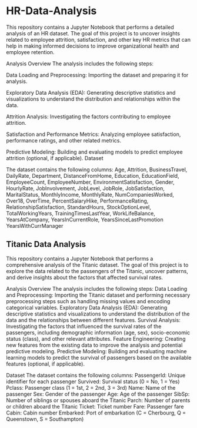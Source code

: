 # HR-Data-Analysis

This repository contains a Jupyter Notebook that performs a detailed analysis of an HR dataset. The goal of this project is to uncover insights related to employee attrition, satisfaction, and other key HR metrics that can help in making informed decisions to improve organizational health and employee retention.

Analysis Overview
The analysis includes the following steps:

Data Loading and Preprocessing: Importing the dataset and preparing it for analysis.

Exploratory Data Analysis (EDA): Generating descriptive statistics and visualizations to understand the distribution and relationships within the data.

Attrition Analysis: Investigating the factors contributing to employee attrition.

Satisfaction and Performance Metrics: Analyzing employee satisfaction, performance ratings, and other related metrics.

Predictive Modeling: Building and evaluating models to predict employee attrition (optional, if applicable).
Dataset



The dataset contains the following columns:
Age,
Attrition,
BusinessTravel,
DailyRate,
Department,
DistanceFromHome,
Education,
EducationField,
EmployeeCount,
EmployeeNumber,
EnvironmentSatisfaction,
Gender,
HourlyRate,
JobInvolvement,
JobLevel,
JobRole,
JobSatisfaction,
MaritalStatus,
MonthlyIncome,
MonthlyRate,
NumCompaniesWorked,
Over18,
OverTime,
PercentSalaryHike,
PerformanceRating,
RelationshipSatisfaction,
StandardHours,
StockOptionLevel,
TotalWorkingYears,
TrainingTimesLastYear,
WorkLifeBalance,
YearsAtCompany,
YearsInCurrentRole,
YearsSinceLastPromotion
YearsWithCurrManager



## Titanic Data Analysis
This repository contains a Jupyter Notebook that performs a comprehensive analysis of the Titanic dataset. The goal of this project is to explore the data related to the passengers of the Titanic, uncover patterns, and derive insights about the factors that affected survival rates.

Analysis Overview
The analysis includes the following steps:
Data Loading and Preprocessing: Importing the Titanic dataset and performing necessary preprocessing steps such as handling missing values and encoding categorical variables.
Exploratory Data Analysis (EDA): Generating descriptive statistics and visualizations to understand the distribution of the data and the relationships between different features.
Survival Analysis: Investigating the factors that influenced the survival rates of the passengers, including demographic information (age, sex), socio-economic status (class), and other relevant attributes.
Feature Engineering: Creating new features from the existing data to improve the analysis and potential predictive modeling.
Predictive Modeling: Building and evaluating machine learning models to predict the survival of passengers based on the available features (optional, if applicable).


Dataset
The dataset contains the following columns:
PassengerId: Unique identifier for each passenger
Survived: Survival status (0 = No, 1 = Yes)
Pclass: Passenger class (1 = 1st, 2 = 2nd, 3 = 3rd)
Name: Name of the passenger
Sex: Gender of the passenger
Age: Age of the passenger
SibSp: Number of siblings or spouses aboard the Titanic
Parch: Number of parents or children aboard the Titanic
Ticket: Ticket number
Fare: Passenger fare
Cabin: Cabin number
Embarked: Port of embarkation (C = Cherbourg, Q = Queenstown, S = Southampton)
